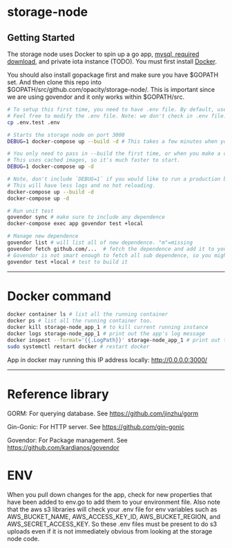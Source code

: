 # storage-node

## Getting Started

The storage node uses Docker to spin up a go app, [mysql, required download](https://dev.mysql.com/downloads/file/?id=479845), and private iota instance (TODO). You must first install [Docker](https://www.docker.com/community-edition).

You should also install gopackage first and make sure you have $GOPATH set. And then clone this repo into $GOPATH/src/github.com/opacity/storage-node/<all of git repo>. This is important since we are using govendor and it only works within $GOPATH/src.

```bash
# To setup this first time, you need to have .env file. By default, use .env.test for unit test.
# Feel free to modify the .env file. Note: we don't check in .env file.
cp .env.test .env

# Starts the storage node on port 3000
DEBUG=1 docker-compose up --build -d # This takes a few minutes when you first run it.

# You only need to pass in --build the first time, or when you make a change to the container
# This uses cached images, so it's much faster to start.
DEBUG=1 docker-compose up -d

# Note, don't include `DEBUG=1` if you would like to run a production build.
# This will have less logs and no hot reloading.
docker-compose up --build -d
docker-compose up -d

# Run unit test
govendor sync # make sure to include any dependence
docker-compose exec app govendor test +local

# Manage new dependence
govendor list # will list all of new dependence. "m"=missing
govendor fetch github.com/...  # fetch the dependence and add it to your local vendor folder
# Govendor is not smart enough to fetch all sub dependence, so you might end to manually fetching all its sub-dependence yourself.
govendor test +local # test to build it
```

---

# Docker command

```bash
docker container ls # list all the running container
docker ps # list all the running container too.
docker kill storage-node_app_1 # to kill current running instance
docker logs storage-node_app_1 # print out the app's log message
docker inspect --format='{{.LogPath}}' storage-node_app_1 # print out the log's location from the docker.
sudo systemctl restart docker # restart docker
```

App in docker may running this IP address locally: http://0.0.0.0:3000/


---

# Reference library
GORM: For querying database. See https://github.com/jinzhu/gorm

Gin-Gonic: For HTTP server. See https://github.com/gin-gonic

Govendor: For Package management. See https://github.com/kardianos/govendor


# ENV
When you pull down changes for the app, check for new properties that have been added to
env.go to add them to your environment file.  Also note that the aws s3 libraries will check
your .env file for env variables such as AWS_BUCKET_NAME, AWS_ACCESS_KEY_ID, AWS_BUCKET_REGION,
and AWS_SECRET_ACCESS_KEY.  So these .env files must be present to do s3 uploads even if it
is not immediately obvious from looking at the storage node code.


